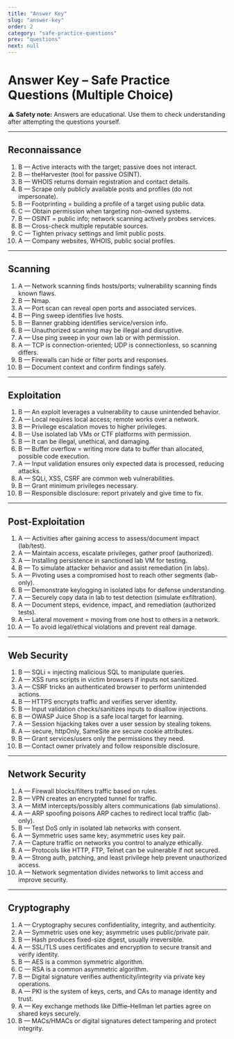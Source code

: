 ```yaml
---
title: "Answer Key"
slug: "answer-key"
order: 2
category: "safe-practice-questions"
prev: "questions"
next: null
---
```


# Answer Key – Safe Practice Questions (Multiple Choice)

⚠️ **Safety note:** Answers are educational. Use them to check understanding after attempting the questions yourself.

---

## Reconnaissance
1. B — Active interacts with the target; passive does not interact.  
2. B — theHarvester (tool for passive OSINT).  
3. B — WHOIS returns domain registration and contact details.  
4. B — Scrape only publicly available posts and profiles (do not impersonate).  
5. B — Footprinting = building a profile of a target using public data.  
6. C — Obtain permission when targeting non-owned systems.  
7. B — OSINT = public info; network scanning actively probes services.  
8. B — Cross-check multiple reputable sources.  
9. C — Tighten privacy settings and limit public posts.  
10. A — Company websites, WHOIS, public social profiles.

---

## Scanning
1. A — Network scanning finds hosts/ports; vulnerability scanning finds known flaws.  
2. B — Nmap.  
3. A — Port scan can reveal open ports and associated services.  
4. B — Ping sweep identifies live hosts.  
5. B — Banner grabbing identifies service/version info.  
6. B — Unauthorized scanning may be illegal and disruptive.  
7. A — Use ping sweep in your own lab or with permission.  
8. A — TCP is connection-oriented; UDP is connectionless, so scanning differs.  
9. B — Firewalls can hide or filter ports and responses.  
10. B — Document context and confirm findings safely.

---

## Exploitation
1. B — An exploit leverages a vulnerability to cause unintended behavior.  
2. A — Local requires local access; remote works over a network.  
3. B — Privilege escalation moves to higher privileges.  
4. B — Use isolated lab VMs or CTF platforms with permission.  
5. B — It can be illegal, unethical, and damaging.  
6. B — Buffer overflow = writing more data to buffer than allocated, possible code execution.  
7. A — Input validation ensures only expected data is processed, reducing attacks.  
8. A — SQLi, XSS, CSRF are common web vulnerabilities.  
9. B — Grant minimum privileges necessary.  
10. B — Responsible disclosure: report privately and give time to fix.

---

## Post-Exploitation
1. A — Activities after gaining access to assess/document impact (lab/test).  
2. A — Maintain access, escalate privileges, gather proof (authorized).  
3. A — Installing persistence in sanctioned lab VM for testing.  
4. B — To simulate attacker behavior and assist remediation (in labs).  
5. A — Pivoting uses a compromised host to reach other segments (lab-only).  
6. B — Demonstrate keylogging in isolated labs for defense understanding.  
7. A — Securely copy data in lab to test detection (simulate exfiltration).  
8. A — Document steps, evidence, impact, and remediation (authorized tests).  
9. A — Lateral movement = moving from one host to others in a network.  
10. A — To avoid legal/ethical violations and prevent real damage.

---

## Web Security
1. B — SQLi = injecting malicious SQL to manipulate queries.  
2. A — XSS runs scripts in victim browsers if inputs not sanitized.  
3. A — CSRF tricks an authenticated browser to perform unintended actions.  
4. B — HTTPS encrypts traffic and verifies server identity.  
5. B — Input validation checks/sanitizes inputs to disallow injections.  
6. B — OWASP Juice Shop is a safe local target for learning.  
7. A — Session hijacking takes over a user session by stealing tokens.  
8. A — secure, httpOnly, SameSite are secure cookie attributes.  
9. B — Grant services/users only the permissions they need.  
10. B — Contact owner privately and follow responsible disclosure.

---

## Network Security
1. A — Firewall blocks/filters traffic based on rules.  
2. B — VPN creates an encrypted tunnel for traffic.  
3. A — MitM intercepts/possibly alters communications (lab simulations).  
4. A — ARP spoofing poisons ARP caches to redirect local traffic (lab-only).  
5. B — Test DoS only in isolated lab networks with consent.  
6. A — Symmetric uses same key; asymmetric uses key pair.  
7. A — Capture traffic on networks you control to analyze ethically.  
8. A — Protocols like HTTP, FTP, Telnet can be vulnerable if not secured.  
9. A — Strong auth, patching, and least privilege help prevent unauthorized access.  
10. A — Network segmentation divides networks to limit access and improve security.

---

## Cryptography
1. A — Cryptography secures confidentiality, integrity, and authenticity.  
2. A — Symmetric uses one key; asymmetric uses public/private pair.  
3. B — Hash produces fixed-size digest, usually irreversible.  
4. A — SSL/TLS uses certificates and encryption to secure transit and verify identity.  
5. B — AES is a common symmetric algorithm.  
6. C — RSA is a common asymmetric algorithm.  
7. B — Digital signature verifies authenticity/integrity via private key operations.  
8. A — PKI is the system of keys, certs, and CAs to manage identity and trust.  
9. A — Key exchange methods like Diffie–Hellman let parties agree on shared keys securely.  
10. B — MACs/HMACs or digital signatures detect tampering and protect integrity.
